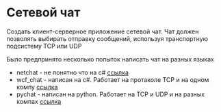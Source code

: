 # Сетевой чат

Создать клиент-серверное приложение сетевой чат. Чат должен позволять выбирать отправку сообщений, используя транспортную подсистему TCP или UDP

Было предпринято несколько попыток написать чат на разных языках

* netchat - не понятно что на с# [ссылка]()
* wcf_chat - написан на c#. Работает на протаколе TCP и на одном компу [ссылка]()
* pychat - написан на python. Работает на TCP и UDP и на разных компах [ссылка]()